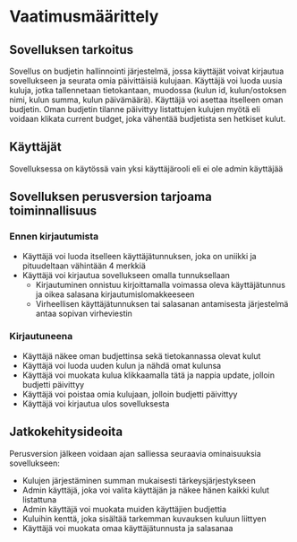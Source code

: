 # Vaatimusmäärittely

## Sovelluksen tarkoitus

Sovellus on budjetin hallinnointi järjestelmä, jossa käyttäjät voivat kirjautua sovellukseen ja seurata omia päivittäisiä kulujaan. Käyttäjä voi luoda uusia kuluja,
jotka tallennetaan tietokantaan, muodossa (kulun id, kulun/ostoksen nimi, kulun summa, kulun päivämäärä). Käyttäjä voi asettaa itselleen oman budjetin.
Oman budjetin tilanne päivittyy listattujen kulujen myötä eli voidaan klikata current budget, joka vähentää budjetista sen hetkiset kulut.

## Käyttäjät

Sovelluksessa on käytössä vain yksi käyttäjärooli eli ei ole admin käyttäjää

## Sovelluksen perusversion tarjoama toiminnallisuus

### Ennen kirjautumista

- Käyttäjä voi luoda itselleen käyttäjätunnuksen, joka on uniikki ja pituudeltaan vähintään 4 merkkiä
- Käyttäjä voi kirjautua sovellukseen omalla tunnuksellaan
  - Kirjautuminen onnistuu kirjoittamalla voimassa oleva käyttäjätunnus ja oikea salasana kirjautumislomakkeeseen
  - Virheellisen käyttäjätunnuksen tai salasanan antamisesta järjestelmä antaa sopivan virheviestin

### Kirjautuneena

- Käyttäjä näkee oman budjettinsa sekä tietokannassa olevat kulut
- Käyttäjä voi luoda uuden kulun ja nähdä omat kulunsa
- Käyttäjä voi muokata kulua klikkaamalla tätä ja nappia update, jolloin budjetti päivittyy
- Käyttäjä voi poistaa omia kulujaan, jolloin budjetti päivittyy
- Käyttäjä voi kirjautua ulos sovelluksesta

## Jatkokehitysideoita

Perusversion jälkeen voidaan ajan salliessa seuraavia ominaisuuksia sovellukseen:

- Kulujen järjestäminen summan mukaisesti tärkeysjärjestykseen
- Admin käyttäjä, joka voi valita käyttäjän ja näkee hänen kaikki kulut listattuna
- Admin käyttäjä voi muokata muiden käyttäjien budjettia
- Kuluihin kenttä, joka sisältää tarkemman kuvauksen kuluun liittyen
- Käyttäjä voi muokata omaa käyttäjätunnusta ja salasanaa
